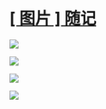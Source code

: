 # [[  图片 ]  随记](https://github.com/myogg/Gitblog/issues/27)

![](https://pic.superbed.cc/item/67754619fa9f77b4dc842ae1.jpg)

![](https://pic.superbed.cc/item/67754619fa9f77b4dc842ae6.jpg)

![](https://pic.superbed.cc/item/67754619fa9f77b4dc842af0.jpg)

![](https://pic.superbed.cc/item/67754619fa9f77b4dc842af6.jpg)